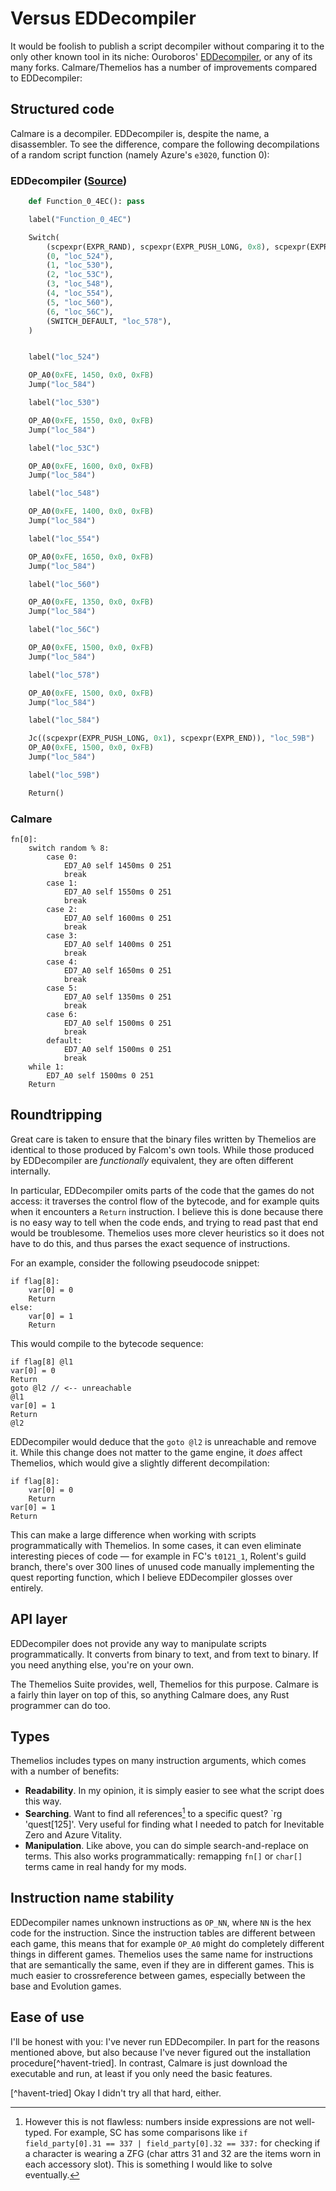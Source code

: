 # Versus EDDecompiler

It would be foolish to publish a script decompiler without comparing it to
the only other known tool in its niche: Ouroboros'
[EDDecompiler](https://github.com/GeofrontTeam/EDDecompiler/), or any of its
many forks. Calmare/Themelios has a number of improvements compared to
EDDecompiler:

## Structured code

Calmare is a decompiler. EDDecompiler is, despite the name, a disassembler. To
see the difference, compare the following decompilations of a random script
function (namely Azure's `e3020`, function 0):

### EDDecompiler ([Source](https://github.com/GeofrontTeam/EDDecompiler/blob/5017ec026ff7f96d1b22094e5fcd69821f176f04/Decompiler/p/scena/e3020.梅尔卡瓦.bin.py#L173-L238))

```py
    def Function_0_4EC(): pass

    label("Function_0_4EC")

    Switch(
        (scpexpr(EXPR_RAND), scpexpr(EXPR_PUSH_LONG, 0x8), scpexpr(EXPR_IMOD), scpexpr(EXPR_END)),
        (0, "loc_524"),
        (1, "loc_530"),
        (2, "loc_53C"),
        (3, "loc_548"),
        (4, "loc_554"),
        (5, "loc_560"),
        (6, "loc_56C"),
        (SWITCH_DEFAULT, "loc_578"),
    )


    label("loc_524")

    OP_A0(0xFE, 1450, 0x0, 0xFB)
    Jump("loc_584")

    label("loc_530")

    OP_A0(0xFE, 1550, 0x0, 0xFB)
    Jump("loc_584")

    label("loc_53C")

    OP_A0(0xFE, 1600, 0x0, 0xFB)
    Jump("loc_584")

    label("loc_548")

    OP_A0(0xFE, 1400, 0x0, 0xFB)
    Jump("loc_584")

    label("loc_554")

    OP_A0(0xFE, 1650, 0x0, 0xFB)
    Jump("loc_584")

    label("loc_560")

    OP_A0(0xFE, 1350, 0x0, 0xFB)
    Jump("loc_584")

    label("loc_56C")

    OP_A0(0xFE, 1500, 0x0, 0xFB)
    Jump("loc_584")

    label("loc_578")

    OP_A0(0xFE, 1500, 0x0, 0xFB)
    Jump("loc_584")

    label("loc_584")

    Jc((scpexpr(EXPR_PUSH_LONG, 0x1), scpexpr(EXPR_END)), "loc_59B")
    OP_A0(0xFE, 1500, 0x0, 0xFB)
    Jump("loc_584")

    label("loc_59B")

    Return()
```


### Calmare

```clm
fn[0]:
	switch random % 8:
		case 0:
			ED7_A0 self 1450ms 0 251
			break
		case 1:
			ED7_A0 self 1550ms 0 251
			break
		case 2:
			ED7_A0 self 1600ms 0 251
			break
		case 3:
			ED7_A0 self 1400ms 0 251
			break
		case 4:
			ED7_A0 self 1650ms 0 251
			break
		case 5:
			ED7_A0 self 1350ms 0 251
			break
		case 6:
			ED7_A0 self 1500ms 0 251
			break
		default:
			ED7_A0 self 1500ms 0 251
			break
	while 1:
		ED7_A0 self 1500ms 0 251
	Return
```

## Roundtripping

Great care is taken to ensure that the binary files written by Themelios are
identical to those produced by Falcom's own tools. While those produced by
EDDecompiler are *functionally* equivalent, they are often different
internally.

In particular, EDDecompiler omits parts of the code that the games do not
access: it traverses the control flow of the bytecode, and for example quits when
it encounters a `Return` instruction. I believe this is done because there is no
easy way to tell when the code ends, and trying to read past that end would be
troublesome. Themelios uses more clever heuristics so it does not have to do this,
and thus parses the exact sequence of instructions.

For an example, consider the following pseudocode snippet:

```clm
if flag[8]:
	var[0] = 0
	Return
else:
	var[0] = 1
	Return
```

This would compile to the bytecode sequence:

```clm
if flag[8] @l1
var[0] = 0
Return
goto @l2 // <-- unreachable
@l1
var[0] = 1
Return
@l2
```

EDDecompiler would deduce that the `goto @l2` is unreachable and remove it.
While this change does not matter to the game engine, it *does* affect
Themelios, which would give a slightly different decompilation:

```clm
if flag[8]:
	var[0] = 0
	Return
var[0] = 1
Return
```

This can make a large difference when working with scripts programmatically
with Themelios. In some cases, it can even eliminate interesting pieces of
code — for example in FC's `t0121_1`, Rolent's guild branch, there's over 300
lines of unused code manually implementing the quest reporting function, which
I believe EDDecompiler glosses over entirely.

## API layer

EDDecompiler does not provide any way to manipulate scripts programmatically.
It converts from binary to text, and from text to binary. If you need anything
else, you're on your own.

The Themelios Suite provides, well, Themelios for this purpose. Calmare is
a fairly thin layer on top of this, so anything Calmare does, any Rust
programmer can do too.

## Types

Themelios includes types on many instruction arguments, which comes with a
number of benefits:

- **Readability**. In my opinion, it is simply easier to see what the script
  does this way.
- **Searching**. Want to find all references[^item-ref] to a specific quest?
  `rg 'quest\[125\]'. Very useful for finding what I needed to patch for
  Inevitable Zero and Azure Vitality.
- **Manipulation**. Like above, you can do simple search-and-replace on terms.
  This also works programmatically: remapping `fn[]` or `char[]` terms came in
  real handy for my mods.

[^item-ref]: However this is not flawless: numbers inside expressions are not
  well-typed. For example, SC has some comparisons like
  `if field_party[0].31 == 337 | field_party[0].32 == 337:`
  for checking if a character is wearing a ZFG (char attrs 31 and 32 are the
  items worn in each accessory slot). This is something I would like to solve
  eventually.

## Instruction name stability

EDDecompiler names unknown instructions as `OP_NN`, where `NN` is the hex code
for the instruction. Since the instruction tables are different between each
game, this means that for example `OP_A0` might do completely different things
in different games. Themelios uses the same name for instructions that are
semantically the same, even if they are in different games. This is much easier
to crossreference between games, especially between the base and Evolution
games.

## Ease of use

I'll be honest with you: I've never run EDDecompiler. In part for the reasons
mentioned above, but also because I've never figured out the installation
procedure[^havent-tried]. In contrast, Calmare is just download the executable
and run, at least if you only need the basic features.

[^havent-tried] Okay I didn't try all that hard, either.
